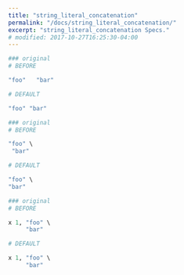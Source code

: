 ```yaml
---
title: "string_literal_concatenation"
permalink: "/docs/string_literal_concatenation/"
excerpt: "string_literal_concatenation Specs."
# modified: 2017-10-27T16:25:30-04:00
---
```

```ruby
### original
# BEFORE

"foo"   "bar"

```
```ruby
# DEFAULT

"foo" "bar"

```
```ruby
### original
# BEFORE

"foo" \
 "bar"

```
```ruby
# DEFAULT

"foo" \
"bar"

```
```ruby
### original
# BEFORE

x 1, "foo" \
     "bar"

```
```ruby
# DEFAULT

x 1, "foo" \
     "bar"
```
